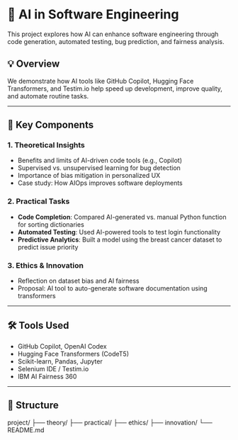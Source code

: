 # 🤖 AI in Software Engineering

This project explores how AI can enhance software engineering through code generation, automated testing, bug prediction, and fairness analysis.

## 💡 Overview

We demonstrate how AI tools like GitHub Copilot, Hugging Face Transformers, and Testim.io help speed up development, improve quality, and automate routine tasks.

---

## 📌 Key Components

### 1. Theoretical Insights
- Benefits and limits of AI-driven code tools (e.g., Copilot)
- Supervised vs. unsupervised learning for bug detection
- Importance of bias mitigation in personalized UX
- Case study: How AIOps improves software deployments

### 2. Practical Tasks
- **Code Completion**: Compared AI-generated vs. manual Python function for sorting dictionaries
- **Automated Testing**: Used AI-powered tools to test login functionality
- **Predictive Analytics**: Built a model using the breast cancer dataset to predict issue priority

### 3. Ethics & Innovation
- Reflection on dataset bias and AI fairness
- Proposal: AI tool to auto-generate software documentation using transformers

---

## 🛠️ Tools Used
- GitHub Copilot, OpenAI Codex
- Hugging Face Transformers (CodeT5)
- Scikit-learn, Pandas, Jupyter
- Selenium IDE / Testim.io
- IBM AI Fairness 360

---

## 📁 Structure
project/
├── theory/
├── practical/
├── ethics/
├── innovation/
└── README.md
